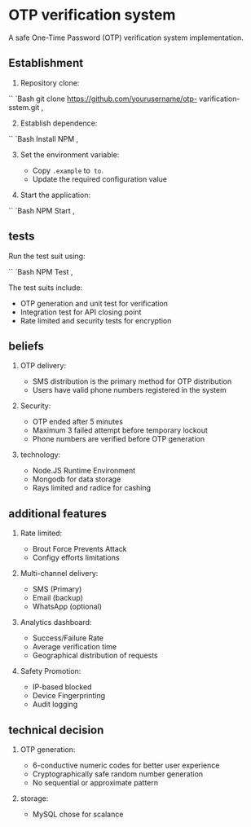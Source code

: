 # OTP verification system

A safe One-Time Password (OTP) verification system implementation.

## Establishment

1. Repository clone:

`` `Bash
git clone https://github.com/yourusername/otp- varification-sstem.git
,

2. Establish dependence:

`` `Bash
Install NPM
,

3. Set the environment variable:

    - Copy `.example` to` to`.
    - Update the required configuration value

4. Start the application:

`` `Bash
NPM Start
,

## tests

Run the test suit using:

`` `Bash
NPM Test
,

The test suits include:

- OTP generation and unit test for verification
- Integration test for API closing point
- Rate limited and security tests for encryption

## beliefs

1. OTP delivery:

    - SMS distribution is the primary method for OTP distribution
    - Users have valid phone numbers registered in the system

2. Security:

    - OTP ended after 5 minutes
    - Maximum 3 failed attempt before temporary lockout
    - Phone numbers are verified before OTP generation

3. technology:
    - Node.JS Runtime Environment
    - Mongodb for data storage
    - Rays limited and radice for cashing

## additional features

1. Rate limited:

    - Brout Force Prevents Attack
    - Configy efforts limitations

2. Multi-channel delivery:

    - SMS (Primary)
    - Email (backup)
    - WhatsApp (optional)

3. Analytics dashboard:

    - Success/Failure Rate
    - Average verification time
    - Geographical distribution of requests

4. Safety Promotion:
    - IP-based blocked
    - Device Fingerprinting
    - Audit logging

## technical decision

1. OTP generation:

    - 6-conductive numeric codes for better user experience
    - Cryptographically safe random number generation
    - No sequential or approximate pattern

2. storage:

    - MySQL chose for scalance